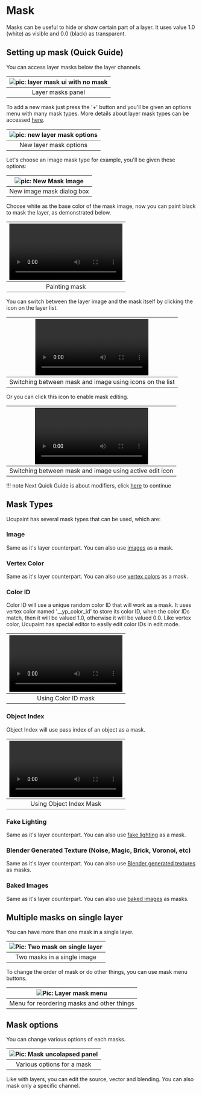 # Mask

Masks can be useful to hide or show certain part of a layer. It uses value 1.0 (white) as visible and 0.0 (black) as transparent.

## Setting up mask (Quick Guide)

You can access layer masks below the layer channels.

|![pic: layer mask ui with no mask](source/05.layer-mask.01.png)|
|:--:|
|Layer masks panel| {align=center}

To add a new mask just press the '+' button and you'll be given an options menu with many mask types. More details about layer mask types can be accessed [here](#mask-types).

|![pic: new layer mask options](source/05.layer-mask.02.png)|
|:--:|
|New layer mask options| {align=center}

Let's choose an image mask type for example, you'll be given these options:

|![pic: New Mask Image](source/05.layer-mask.03.png)|
|:--:|
|New image mask dialog box| {align=center}

Choose white as the base color of the mask image, now you can paint black to mask the layer, as demonstrated below.

|![type:video](source/05.layer-mask.04.mp4)|
|:--:|
|Painting mask| {align=center}

You can switch between the layer image and the mask itself by clicking the icon on the layer list.

|![type:video](source/05.layer-mask.05.mp4)|
|:--:|
|Switching between mask and image using icons on the list| {align=center}

Or you can click this icon to enable mask editing.

|![type:video](source/05.layer-mask.06.mp4)|
|:--:|
|Switching between mask and image using active edit icon| {align=center}

!!! note
    Next Quick Guide is about modifiers, click [here](../01.05.modifier/#adding-modifier-quick-guide) to continue

## Mask Types

Ucupaint has several mask types that can be used, which are:

### Image

Same as it's layer counterpart. You can also use [images](../01.02.layer/#image) as a mask.

### Vertex Color

Same as it's layer counterpart. You can also use [vertex colors](../01.02.layer/#vertex-color) as a mask.

### Color ID

Color ID will use a unique random color ID that will work as a mask. It uses vertex color named '__yp_color_id' to store its color ID, when the color IDs match, then it will be valued 1.0, otherwise it will be valued 0.0. Like vertex color, Ucupaint has special editor to easily edit color IDs in edit mode.

|![type:video](source/05.layer-mask.07.mp4)|
|:--:|
|Using Color ID mask| {align=center}

### Object Index

Object Index will use pass index of an object as a mask.

|![type:video](source/05.layer-mask.08.mp4)|
|:--:|
|Using Object Index Mask| {align=center}

### Fake Lighting

Same as it's layer counterpart. You can also use [fake lighting](../01.02.layer/#fake-lighting) as a mask.

### Blender Generated Texture (Noise, Magic, Brick, Voronoi, etc)

Same as it's layer counterpart. You can also use [Blender generated textures](../01.02.layer/#blender-generated-textures) as masks.

### Baked Images

Same as it's layer counterpart. You can also use [baked images](../01.02.layer/#baked-images) as masks.

## Multiple masks on single layer

You can have more than one mask in a single layer.

|![Pic: Two mask on single layer](source/05.layer-mask.09.png)|
|:--:|
|Two masks in a single image| {align=center}

To change the order of mask or do other things, you can use mask menu buttons.

|![Pic: Layer mask menu](source/05.layer-mask.10.png)|
|:--:|
|Menu for reordering masks and other things| {align=center}

## Mask options

You can change various options of each masks.

|![Pic: Mask uncolapsed panel](source/05.layer-mask.11.png)|
|:--:|
|Various options for a mask| {align=center}

Like with layers, you can edit the source, vector and blending. You can also mask only a specific channel.
